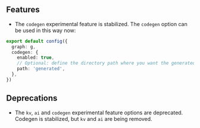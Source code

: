 ## Features

- The `codegen` experimental feature is stabilized. The `codegen` option can be used in this way now:

```ts
export default config({
  graph: g,
  codegen: {
    enabled: true,
    // Optional: define the directory path where you want the generated code to be written, relative to your grafbase configuration. Default: "generated".
    path: 'generated',
  },
})
```

## Deprecations

- The `kv`, `ai` and `codegen` experimental feature options are deprecated. Codegen is stabilized, but `kv` and `ai` are being removed.
